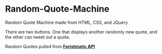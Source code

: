 # Random-Quote-Machine

Random Quote Machine made from HTML, CSS, and JQuery

There are two buttons. One that displays another randomly new quote, and the other can tweet out a quote.

Random Quotes pulled from [**Foristmatic API**](http://forismatic.com/en/api/)
